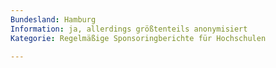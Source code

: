 ```yaml
---
Bundesland: Hamburg
Information: ja, allerdings größten­teils anonymisiert
Kategorie: Regelmäßige Sponsoring­berichte für Hochschulen

---
```

